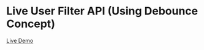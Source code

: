 # Live User Filter API (Using Debounce Concept)

<a href="https://balajiravi-projects.netlify.app/livefilter/">Live Demo</a>
